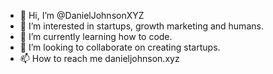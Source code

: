 - 👋 Hi, I’m @DanielJohnsonXYZ
- 👀 I’m interested in startups, growth marketing and humans.
- 🌱 I’m currently learning how to code.
- 💞️ I’m looking to collaborate on creating startups.
- 📫 How to reach me danieljohnson.xyz

<!---
DanielJohnsonXYZ/DanielJohnsonXYZ is a ✨ special ✨ repository because its `README.md` (this file) appears on your GitHub profile.
You can click the Preview link to take a look at your changes.
--->
